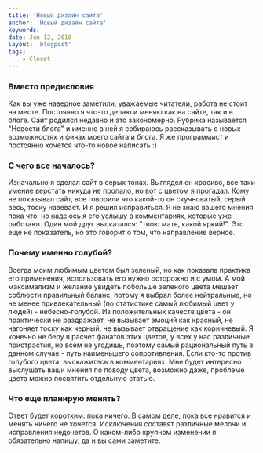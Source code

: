 ```yaml
---
title: 'Новый дизайн сайта'
anchor: 'Новый дизайн сайта'
keywords: 
date: Jun 12, 2010
layout: 'blogpost'
tags:
    - Closet
---
```


### Вместо предисловия

Как вы уже наверное заметили, уважаемые читатели, работа не стоит на месте. Постоянно я что-то делаю и меняю как на сайте, так и в блоге. Сайт родился недавно и это закономерно. Рубрика называется "Новости блога" и именно в ней я собираюсь рассказывать о новых возможностях и фичах моего сайта и блога. Я же программист и постоянно хочется что-то новое написать :)

<!-- cut -->

### С чего все началось?

Изначально я сделал сайт в серых тонах. Выглядел он красиво, все таки умение верстать никуда не пропало, но вот с цветом я прогадал. Кому не показывал сайт, все говорили что какой-то он скучноватый, серый весь, тоску навевает. И я решил исправиться. Я не знаю вашего мнения пока что, но надеюсь я его услышу в комментариях, которые уже работают. Один мой друг высказался: "твою мать, какой яркий!". Это еще не показатель, но это говорит о том, что направление верное.

### Почему именно голубой?

Всегда моим любимым цветом был зеленый, но как показала практика его применения, использовать его нужно осторожно и с умом. А мой максимализм и желание увидеть побольше зеленого цвета мешает соблюсти правильный баланс, потому я выбрал более нейтральные, но не менее привлекательный (по статистике самый любимый цвет у людей) - небесно-голубой. Из положительных качеств цвета - он практически не раздражает, не вызывает эмоций как красный, не нагоняет тоску как черный, не вызывает отвращение как коричневый. Я конечно не беру в расчет фанатов этих цветов, у всех у нас различные пристрастия, но всем не угодишь, поэтому самый рациональный путь в данном случае - путь наименьшего сопротивления. Если кто-то против голубого цвета, выскажитесь в комментариях. Мне будет интересно выслушать ваши мнения по поводу цвета, возможно даже, проблеме цвета можно посвятить отдельную статью.

### Что еще планирую менять?

Ответ будет коротким: пока ничего. В самом деле, пока все нравится и менять ничего не хочется. Исключения составят различные мелочи и исправления недочетов. О каком-либо крупном изменении я обязательно напишу, да и вы сами заметите.
